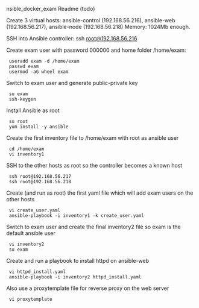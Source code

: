 nsible_docker_exam Readme (todo)

Create 3 virtual hosts: ansible-control (192.168.56.216), ansible-web (192.168.56.217), ansible-node (192.168.56.218)
Memory: 1024Mb enough.

SSH into Ansible controller: 
     ssh root@192.168.56.216
     
Create exam user with password 000000 and home folder /home/exam:
    
     useradd exam -d /home/exam
     passwd exam
     usermod -aG wheel exam
     
Switch to exam user and generate public-private key
     
     su exam
     ssh-keygen
     
Install Ansible as root

     su root
     yum install -y ansible
     
Create the first inventory file to /home/exam with root as ansible user

     cd /home/exam
     vi inventory1
     
SSH to the other hosts as root so the controller becomes a known host

     ssh root@192.168.56.217
     ssh root@192.168.56.218

Create (and run as root) the first yaml file which will add exam users on the other hosts

     vi create_user.yaml
     ansible-playbook -i inventory1 -k create_user.yaml
     
Switch to exam user and create the final inventory2 file so exam is the default ansible user

     vi inventory2
     su exam
     
Create and run a playbook to install httpd on ansible-web

     vi httpd_install.yaml
     ansible-playbook -i inventory2 httpd_install.yaml
     
Also use a proxytemplate file for reverse proxy on the web server
     
     vi proxytemplate






     
